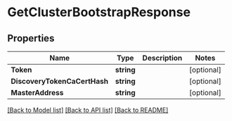 # GetClusterBootstrapResponse

## Properties
Name | Type | Description | Notes
------------ | ------------- | ------------- | -------------
**Token** | **string** |  | [optional] 
**DiscoveryTokenCaCertHash** | **string** |  | [optional] 
**MasterAddress** | **string** |  | [optional] 

[[Back to Model list]](../README.md#documentation-for-models) [[Back to API list]](../README.md#documentation-for-api-endpoints) [[Back to README]](../README.md)



